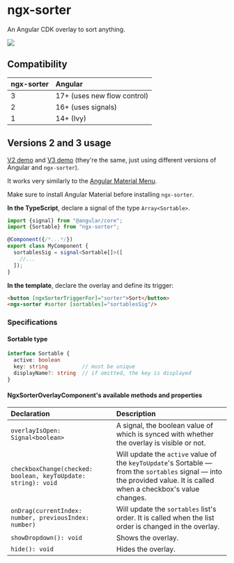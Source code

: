 # ngx-sorter

An Angular CDK overlay to sort anything.

![](https://raw.githubusercontent.com/LuisTovar0/ngx-sorter/main/result.gif)

## Compatibility

| ngx-sorter | Angular                     |
|:-----------|:----------------------------|
| 3          | 17+ (uses new flow control) |
| 2          | 16+ (uses signals)          |
| 1          | 14+ (Ivy)                   |

## Versions 2 and 3 usage

[V2 demo](https://stackblitz.com/edit/ngx-sorter-v2-demo) and [V3 demo](https://stackblitz.com/edit/ngx-sorter-v3-demo) (they're the same, just using different versions of Angular and `ngx-sorter`).

It works very similarly to the [Angular Material Menu](https://material.angular.io/components/menu).

Make sure to install Angular Material before installing `ngx-sorter`.

**In the TypeScript**, declare a signal of the type `Array<Sortable>`.

```typescript
import {signal} from "@angular/core";
import {Sortable} from "ngx-sorter";

@Component({/*...*/})
export class MyComponent {
  sortablesSig = signal<Sortable[]>([
    //...
  ]);
}
```

**In the template**, declare the overlay and define its trigger:

```html
<button [ngxSorterTriggerFor]="sorter">Sort</button>
<ngx-sorter #sorter [sortables]="sortablesSig"/>
```

### Specifications

#### Sortable type

```typescript
interface Sortable {
  active: boolean
  key: string           // must be unique
  displayName?: string  // if omitted, the key is displayed
}
```

#### NgxSorterOverlayComponent's available methods and properties

| Declaration | Description |
|:-|:-|
| `overlayIsOpen: Signal<boolean>` | A signal, the boolean value of which is synced with whether the overlay is visible or not.
| `checkboxChange(checked: boolean, keyToUpdate: string): void` | Will update the `active` value of the `keyToUpdate`'s Sortable — from the `sortables` signal — into the provided value. It is called when a checkbox's value changes. |
| `onDrag(currentIndex: number, previousIndex: number)` | Will update the `sortables` list's order. It is called when the list order is changed in the overlay. |
| `showDropdown(): void` | Shows the overlay. |
| `hide(): void` | Hides the overlay. |
